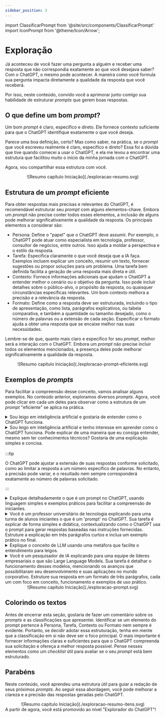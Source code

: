 ```yaml
---
sidebar_position: 3
---
```

import ClassificarPrompt from '@site/src/components/ClassificarPrompt'
import IconPrompt from '@theme/Icon/Arrow';

# Exploração
Já aconteceu de você fazer uma pergunta a alguém e receber uma resposta que não correspondia exatamente ao que você desejava saber? Com o ChatGPT, o mesmo pode acontecer. A maneira como você formula sua pergunta impacta diretamente a qualidade da resposta que você receberá.

Por isso, neste conteúdo, convido você a aprimorar junto comigo sua habilidade de estruturar *prompts* que gerem boas respostas.

## O que define um bom *prompt*?
Um bom *prompt* é claro, específico e direto. Ele fornece contexto suficiente para que o ChatGPT identifique exatamente o que você deseja.

Parece uma boa definição, certo? Mas como saber, na prática, se o *prompt* que você escreveu realmente é claro, específico e direto? Essa foi a dúvida que tive quando comecei a usar o ChatGPT, e ela me levou a encontrar uma estrutura que facilitou muito o início da minha jornada com o ChatGPT.

Agora, vou compartilhar essa estrutura com você.

<center>
![Resumo capítulo Iniciação](./exploracao-resumo.svg)
</center>

## Estrutura de um *prompt* eficiente
Para obter respostas mais precisas e relevantes do ChatGPT, é recomendável estruturar seu *prompt* com alguns elementos-chave. Embora um *prompt* não precise conter todos esses elementos, a inclusão de alguns pode melhorar significativamente a qualidade da resposta. Os principais elementos a considerar são:

* <ClassificarPrompt tipo='persona'>Persona</ClassificarPrompt>: Define o "papel" que o ChatGPT deve assumir. Por exemplo, o ChatGPT pode atuar como especialista em tecnologia, professor, consultor de negócios, entre outros. Isso ajuda a moldar a perspectiva e o estilo da resposta.<br />
* <ClassificarPrompt tipo='tarefa'>Tarefa</ClassificarPrompt>: Especifica claramente o que você deseja que a IA faça. Exemplos incluem explicar um conceito, resumir um texto, fornecer sugestões ou propor soluções para um problema. Uma tarefa bem definida facilita a geração de uma resposta mais direta e útil.<br />
* <ClassificarPrompt tipo='contexto'>Contexto</ClassificarPrompt>:  Fornece informações adicionais que ajudam o ChatGPT a entender melhor o cenário ou o objetivo da pergunta. Isso pode incluir detalhes sobre o público-alvo, o propósito da resposta, ou quaisquer circunstâncias específicas relevantes. Um bom contexto melhora a precisão e a relevância da resposta.<br />
* <ClassificarPrompt tipo='formato'>Formato</ClassificarPrompt>: Define como a resposta deve ser estruturada, incluindo o tipo de apresentação, como lista, parágrafos explicativos, ou tabela comparativa, e também a quantidade ou tamanho desejado, como o número de palavras ou a extensão de cada seção. Especificar o formato ajuda a obter uma resposta que se encaixe melhor nas suas necessidades.

Lembre-se de que, quanto mais claro e específico for seu *prompt*, melhor será a interação com o ChatGPT. Embora um *prompt* não precise incluir todos os elementos mencionados, a presença deles pode melhorar significativamente a qualidade da resposta.

<center>
![Resumo capítulo Iniciação](./exploracao-prompt-eficiente.svg)
</center>

## Exemplos de *prompts*
Para facilitar a compreensão desse conceito, vamos analisar alguns exemplos. No conteúdo anterior, exploramos diversos *prompts*. Agora, você pode clicar em cada um deles para observar como a estrutura de um *prompt* "eficiente" se aplica na prática.

<details>
<summary>
<ClassificarPrompt tipo='contexto'> Sou leigo em inteligência artificial</ClassificarPrompt> e gostaria de <ClassificarPrompt tipo='tarefa'>entender como o ChatGPT funciona</ClassificarPrompt>.
</summary>
* <ClassificarPrompt tipo='persona'>Persona</ClassificarPrompt>: Não está claramente definido. O prompt não especifica um papel ou ponto de vista para o ChatGPT.
* <ClassificarPrompt tipo='tarefa'>Tarefa</ClassificarPrompt>: "Entender como o ChatGPT funciona." A tarefa é explicar o funcionamento do ChatGPT.
* <ClassificarPrompt tipo='contexto'>Contexto</ClassificarPrompt>: "Sou leigo em inteligência artificial." Isso fornece contexto sobre o nível de conhecimento do usuário.
* <ClassificarPrompt tipo='formato'>Formato</ClassificarPrompt>: Não está especificado. O formato da resposta (se deve ser uma explicação detalhada, resumo, etc.) não é foi definido.
</details>

<details>
<summary>
<ClassificarPrompt tipo='contexto'>Sou leigo em inteligência artificial e tenho interesse em aprender</ClassificarPrompt> <ClassificarPrompt tipo='tarefa'>como o ChatGPT funciona. Pode explicar</ClassificarPrompt> de uma maneira que eu consiga entender, mesmo sem ter conhecimentos técnicos? <ClassificarPrompt tipo='formato'>Gostaria de uma explicação simples e concisa</ClassificarPrompt>.
</summary>
* <ClassificarPrompt tipo='persona'>Persona</ClassificarPrompt>: Não está explicitamente definida, mas o trecho "Pode explicar de uma maneira que eu consiga entender, mesmo sem ter conhecimentos técnicos?" orienta a IA a adotar um tom acessível e simples, adequado para um leigo.
* <ClassificarPrompt tipo='tarefa'>Tarefa</ClassificarPrompt>: "Explicar como o ChatGPT funciona." A tarefa é fornecer uma explicação sobre o funcionamento do ChatGPT.
* <ClassificarPrompt tipo='contexto'>Contexto</ClassificarPrompt>: "Sou leigo em inteligência artificial e tenho interesse em aprender." Isso indica que o usuário não tem conhecimento técnico prévio e está interessado em aprender.
* <ClassificarPrompt tipo='formato'>Formato</ClassificarPrompt>: "Gostaria de uma explicação simples e concisa." Isso define que a resposta deve ser clara, direta e fácil de entender, sem detalhes técnicos complexos.
</details>
<br />
:::tip

O ChatGPT pode ajustar a extensão de suas respostas conforme solicitado, como ao limitar a resposta a um número específico de palavras. No entanto, a precisão pode variar, e o resultado nem sempre corresponderá exatamente ao número de palavras solicitado.

:::
<br />
<details>
<summary>
<ClassificarPrompt tipo='tarefa'>Explique detalhadamente o que é um prompt no ChatGPT</ClassificarPrompt>, <ClassificarPrompt tipo='formato'>usando linguagem simples e exemplos práticos</ClassificarPrompt> <ClassificarPrompt tipo='contexto'>para facilitar a compreensão de iniciantes</ClassificarPrompt>.
</summary>
* <ClassificarPrompt tipo='persona'>Persona</ClassificarPrompt>: Não está explicitamente definido no prompt. No entanto, implícito no pedido está o desejo de uma abordagem acessível e didática, voltada para iniciantes.
* <ClassificarPrompt tipo='tarefa'>Tarefa</ClassificarPrompt>: "Explique detalhadamente o que é um prompt no ChatGPT." A tarefa é fornecer uma explicação detalhada sobre o conceito de prompt no ChatGPT.
* <ClassificarPrompt tipo='contexto'>Contexto</ClassificarPrompt>: "Para facilitar a compreensão de iniciantes." Isso indica que o público-alvo é de iniciantes e precisa de uma explicação que seja fácil de entender.
* <ClassificarPrompt tipo='formato'>Formato</ClassificarPrompt>: "Usando linguagem simples e exemplos práticos." Isso define que a resposta deve ser clara, com uma linguagem simples e incluir exemplos práticos para facilitar a compreensão.
</details>

<details>
<summary>
<ClassificarPrompt tipo='persona'>Você é um professor universitário de tecnologia</ClassificarPrompt> explicando <ClassificarPrompt tipo='contexto'>para uma turma de alunos iniciantes</ClassificarPrompt> o que é um 'prompt' no ChatGPT. <ClassificarPrompt tipo='tarefa'>Sua tarefa é explicar de forma simples e didática, contextualizando como o ChatGPT usa o prompt para gerar respostas baseadas nas instruções fornecidas</ClassificarPrompt>. <ClassificarPrompt tipo='formato'>Estruture a explicação em três parágrafos curtos e inclua um exemplo prático no final</ClassificarPrompt>.
</summary>
* <ClassificarPrompt tipo='persona'>Persona</ClassificarPrompt>: "Você é um professor universitário de tecnologia." Isso define o papel da IA como um professor universitário, ajustando o tom e a abordagem da resposta para ser educacional e didática, adequada para uma turma de iniciantes.
* <ClassificarPrompt tipo='tarefa'>Tarefa</ClassificarPrompt>: "Sua tarefa é explicar de forma simples e didática, contextualizando como o ChatGPT usa o prompt para gerar respostas baseadas nas instruções fornecidas." A tarefa é fornecer uma explicação clara e educacional sobre como o ChatGPT utiliza o prompt para gerar respostas.
* <ClassificarPrompt tipo='contexto'>Contexto</ClassificarPrompt>: "Para uma turma de alunos iniciantes." Isso indica que o público-alvo são alunos iniciantes, o que ajuda a adaptar o nível de complexidade da explicação.
* <ClassificarPrompt tipo='formato'>Formato</ClassificarPrompt>: "Estruture a explicação em três parágrafos curtos e inclua um exemplo prático no final." Isso define que a resposta deve ser organizada em três parágrafos curtos e terminar com um exemplo prático para ilustrar o conceito.
</details>

<details>
<summary>
<ClassificarPrompt tipo='tarefa'>Explique o conceito de LLM</ClassificarPrompt> <ClassificarPrompt tipo='formato'>usando uma metáfora</ClassificarPrompt> que facilite o <ClassificarPrompt tipo='contexto'>entendimento para leigos</ClassificarPrompt>.
</summary>
* <ClassificarPrompt tipo='persona'>Persona</ClassificarPrompt>: Não está explicitamente definida no prompt. No entanto, o pedido sugere que a explicação deve ser acessível e voltada para leigos, o que implica um tom simples e fácil de entender.
* <ClassificarPrompt tipo='tarefa'>Tarefa</ClassificarPrompt>: "Explique o conceito de LLM." A tarefa é fornecer uma explicação sobre o conceito de Modelos de Linguagem de Grande Escala (LLM).
* <ClassificarPrompt tipo='contexto'>Contexto</ClassificarPrompt>: "Usando uma metáfora que facilite o entendimento para leigos." Isso indica que a explicação deve ser feita de uma forma que seja facilmente compreendida por pessoas sem conhecimento técnico prévio, utilizando uma metáfora para tornar o conceito mais claro.
* <ClassificarPrompt tipo='formato'>Formato</ClassificarPrompt>: Não está explicitamente definido no prompt. No entanto, a instrução para usar uma metáfora sugere que a resposta deve ser formulada de maneira descritiva e ilustrativa, com uma metáfora como elemento central.
</details>

<details>
<summary>
<ClassificarPrompt tipo='persona'>Você é um pesquisador de IA</ClassificarPrompt> explicando <ClassificarPrompt tipo='contexto'>para uma equipe de líderes empresariais</ClassificarPrompt> o que são Large Language Models. Sua tarefa é <ClassificarPrompt tipo='tarefa'>detalhar o funcionamento desses modelos, mencionando os avanços que possibilitaram seu desenvolvimento e suas aplicações no mundo corporativo</ClassificarPrompt>. <ClassificarPrompt tipo='formato'>Estruture sua resposta em um formato de três parágrafos, cada um com foco em conceito, funcionamento e exemplos de uso prático</ClassificarPrompt>.
</summary>
* <ClassificarPrompt tipo='persona'>Persona</ClassificarPrompt>: "Você é um pesquisador de IA." Isso define o papel da IA como um pesquisador especializado em Inteligência Artificial, o que implica uma abordagem técnica e informada.
* <ClassificarPrompt tipo='tarefa'>Tarefa</ClassificarPrompt>: "Detalhar o funcionamento desses modelos, mencionando os avanços que possibilitaram seu desenvolvimento e suas aplicações no mundo corporativo." A tarefa é explicar em detalhes como os Modelos de Linguagem de Grande Escala (LLMs) funcionam, os avanços tecnológicos que permitiram seu desenvolvimento e como são aplicados no ambiente corporativo.
* <ClassificarPrompt tipo='contexto'>Contexto</ClassificarPrompt>: "Para uma equipe de líderes empresariais." Isso indica que o público-alvo são líderes empresariais, o que sugere a necessidade de uma explicação que, embora técnica, deve ser relevante e aplicável ao mundo dos negócios.
* <ClassificarPrompt tipo='formato'>Formato</ClassificarPrompt>: "Estruture sua resposta em um formato de três parágrafos, cada um com foco em conceito, funcionamento e exemplos de uso prático." Isso define que a resposta deve ser organizada em três parágrafos distintos, abordando conceito, funcionamento e aplicações práticas dos LLMs.
</details>

<center>
![Resumo capítulo Iniciação](./exploracao-prompt.svg)
</center>

## Colorindo os textos
Antes de encerrar esta seção, gostaria de fazer um comentário sobre os *prompts* e as classificações que apresentei. Identificar se um elemento do prompt pertence à Persona, Tarefa, Contexto ou Formato nem sempre é evidente. Portanto, se decidir adotar essa estruturação, tenha em mente que a classificação em si não deve ser o foco principal. O mais importante é fornecer informações claras e suficientes para que o ChatGPT compreenda sua solicitação e ofereça a melhor resposta possível. Pense nesses elementos como um *checklist* útil para avaliar se o seu *prompt* está bem estruturado.

## Parabéns
Neste conteúdo, você aprendeu uma estrutura útil para guiar a redação de seus próximos *prompts*. Ao seguir essa abordagem, você pode melhorar a clareza e a precisão das respostas geradas pelo ChatGPT. 

<center>
![Resumo capítulo Iniciação](./exploracao-resumo-itens.svg)
</center>
<guia01>
A partir de agora, você está promovido ao nível "Explorador do ChatGPT"!
</guia01>
